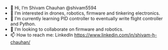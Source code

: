 - 👋 Hi, I’m Shivam Chauhan @shivam5594
- 👀 I’m interested in drones, robotics, firmware and tinkering electronics.
- 🌱 I’m currently learning PID controller to eventually write flight controller and Python.
- 💞️ I’m looking to collaborate on firmware and robotics.
- 📫 How to reach me: LinkedIn https://www.linkedin.com/in/shivam-h-chauhan/

<!---
shivam5594/shivam5594 is a ✨ special ✨ repository because its `README.md` (this file) appears on your GitHub profile.
You can click the Preview link to take a look at your changes.
--->
